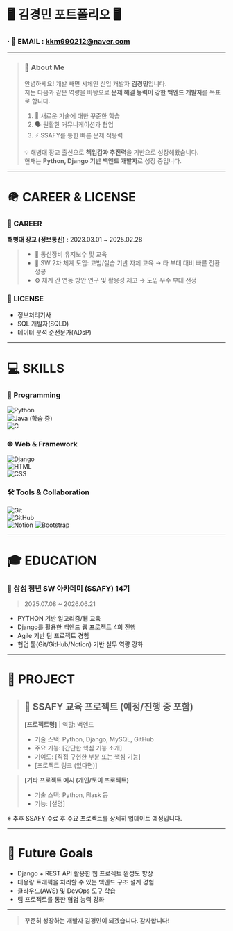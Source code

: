 # 🖥️ 김경민 포트폴리오 🖥️

### · 📧 EMAIL : kkm990212@naver.com

---

> ### 👋 About Me
> 
> 안녕하세요! 개발 빼면 시체인 신입 개발자 **김경민**입니다.  
> 저는 다음과 같은 역량을 바탕으로 **문제 해결 능력이 강한 백엔드 개발자**를 목표로 합니다.  
> 
> 1. 🧠 새로운 기술에 대한 꾸준한 학습  
> 2. 🗣 원활한 커뮤니케이션과 협업  
> 3. ⚡ SSAFY를 통한 빠른 문제 적응력  
> 
> 💡 해병대 장교 출신으로 **책임감과 추진력**을 기반으로 성장해왔습니다.  
> 현재는 **Python, Django 기반 백엔드 개발자**로 성장 중입니다.  

---

# 🪖 CAREER & LICENSE

### 🧭 CAREER

**해병대 장교 (정보통신)** : 2023.03.01 ~ 2025.02.28  

> - 📡 통신장비 유지보수 및 교육  
> - 🧪 SW 2차 체계 도입: 교범/실습 기반 자체 교육 → 타 부대 대비 빠른 전환 성공  
> - ⚙️ 체계 간 연동 방안 연구 및 활용성 제고 → 도입 우수 부대 선정  

### 📜 LICENSE

- 정보처리기사  
- SQL 개발자(SQLD)  
- 데이터 분석 준전문가(ADsP)  

---

# 💻 SKILLS

### 🔧 Programming

![Python](https://img.shields.io/badge/Python-3776AB?style=flat-square&logo=python&logoColor=white)  
![Java](https://img.shields.io/badge/Java-007396?style=flat-square&logo=java&logoColor=white) (학습 중)  
![C](https://img.shields.io/badge/C-A8B9CC?style=flat-square&logo=c&logoColor=white)  

### 🌐 Web & Framework

![Django](https://img.shields.io/badge/Django-092E20?style=flat-square&logo=django&logoColor=white)  
![HTML](https://img.shields.io/badge/HTML5-E34F26?style=flat-square&logo=html5&logoColor=white)  
![CSS](https://img.shields.io/badge/CSS3-1572B6?style=flat-square&logo=css3&logoColor=white)  

### 🛠 Tools & Collaboration

![Git](https://img.shields.io/badge/Git-F05032?style=flat-square&logo=git&logoColor=white)  
![GitHub](https://img.shields.io/badge/GitHub-181717?style=flat-square&logo=github&logoColor=white)  
![Notion](https://img.shields.io/badge/Notion-000000?style=flat-square&logo=notion&logoColor=white)
![Bootstrap](https://img.shields.io/badge/Bootstrap-7952B3?style=flat-square&logo=bootstrap&logoColor=white)

---

# 🎓 EDUCATION

### 📘 삼성 청년 SW 아카데미 (SSAFY) 14기

> 2025.07.08 ~ 2026.06.21  

- PYTHON 기반 알고리즘/웹 교육  
- Django를 활용한 백엔드 웹 프로젝트 4회 진행  
- Agile 기반 팀 프로젝트 경험  
- 협업 툴(Git/GitHub/Notion) 기반 실무 역량 강화  

---

# 📁 PROJECT

> ## 💼 SSAFY 교육 프로젝트 (예정/진행 중 포함)
> 
> **[프로젝트명]** | 역할: 백엔드  
> 
> - 기술 스택: Python, Django, MySQL, GitHub  
> - 주요 기능: [간단한 핵심 기능 소개]  
> - 기여도: [직접 구현한 부분 또는 핵심 기능]  
> - [프로젝트 링크 (있다면)]  

> **[기타 프로젝트 예시 (개인/토이 프로젝트)**  
> 
> - 기술 스택: Python, Flask 등  
> - 기능: [설명]  

※ 추후 SSAFY 수료 후 주요 프로젝트를 상세히 업데이트 예정입니다.  

---

# 🚀 Future Goals

- Django + REST API 활용한 웹 프로젝트 완성도 향상  
- 대용량 트래픽을 처리할 수 있는 백엔드 구조 설계 경험  
- 클라우드(AWS) 및 DevOps 도구 학습  
- 팀 프로젝트를 통한 협업 능력 강화  

---

> **꾸준히 성장하는 개발자 김경민이 되겠습니다. 감사합니다!**

